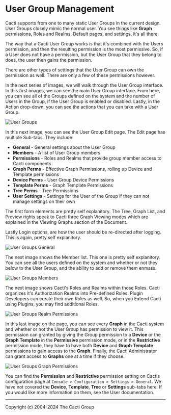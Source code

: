 # User Group Management

Cacti supports from one to many static User Groups in the current design.
User Groups closely mimic the normal user.  You see things like **Graph**
permissions, Roles and Realms, Default pages, and settings, it's all there.

The way that a Cacti User Group works is that it's combined with the Users
permission, and then the resulting permission is the most permissive.
So, if a User does not have a permission, but the User Group that they
belong to does, the user then gains the permission.

There are other types of settings that the User Group can own the
permission as well.  There are only a few of these permissions however.

In the next series of images, we will walk through the User Group interface.
In this first images, we can see the main User Group interface.
From here, you can see all of the Groups defined on the system and
the number of Users in the Group, if the User Group is enabled or
disabled.  Lastly, in the Action drop-down, you can see the actions
that you can take with a User Group.

![User Groups](images/user-groups.png)

In this next image, you can see the User Group Edit page.  The
Edit page has multiple Sub-tabs.  They include:

- **General** - General settings about the User Group
- **Members** - A list of User Group members
- **Permissions** - Roles and Realms that provide group member access to Cacti
  components
- **Graph Perms** - Effective Graph Permissions, rolling up Device and Template
  permissions
- **Device Perms** - User Group Device Permissions
- **Template Perms** - Graph Template Permissions
- **Tree Perms** - Tree Permissions
- **User Settings** - Settings for the User of the Group if they can not manage
  settings on their own

The first form elements are pretty self explanitory.  The Tree,
Graph List, and Preview rights speak to Cacti three Graph Viewing modes
which are explained in the Viewing Graphs section of the Document.

Lastly Login options, are how the user should be re-directed after logging.
This is again, pretty self explanitory.

![User Groups General](images/user-groups-edit-general.png)

The next image shows the Member list.  This one is pretty self explanitory.
You can see all the users defined on the system and whether or not they
below to the User Group, and the ability to add or remove them enmass.

![User Groups Members](images/user-groups-edit-members.png)

The next image shows Cacti's Roles and Realms within those Roles.  Cacti
organizes it's Authorization Realms into Pre-defined Roles.  Plugin
Developers can create their own Roles as well.  So, when you Extend
Cacti using Plugins, you may find additional Roles.

![User Groups Realm Permissions](images/user-groups-edit-permissions.png)

In this last image on the page, you can see every **Graph** in the Cacti
system and whether or not the User Group has permission to view it.  This
permission can granted by giving the Group permission to a **Device**
or the **Graph Template** in the **Permissive** permission mode,
or in the **Restrictive** permission mode, they have to have both **Device**
and **Graph Template** permissions to gain access to the **Graph**.  Finally,
the Cacti Administrator can grant access to **Graphs** one at a time if they
choose.

![User Groups Graph Permissions](images/user-groups-edit-graph-permissions.png)

You can find the **Permission** and **Restrictive** permission setting on Cactis
configuration page at `Console > Configuration > Settings > General`.  We have
not covered the **Device**, **Template**, **Tree** or **Settings** sub-tabs
here.  If you would like more information on them, see the User documentation.

---
Copyright (c) 2004-2024 The Cacti Group
